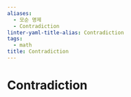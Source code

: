 ```yaml
---
aliases:
  - 모순 명제
  - Contradiction
linter-yaml-title-alias: Contradiction
tags:
  - math
title: Contradiction
---
```


# Contradiction

